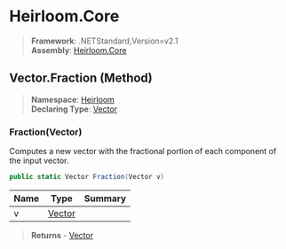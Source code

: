 # Heirloom.Core

> **Framework**: .NETStandard,Version=v2.1  
> **Assembly**: [Heirloom.Core][0]

## Vector.Fraction (Method)

> **Namespace**: [Heirloom][0]  
> **Declaring Type**: [Vector][1]

### Fraction(Vector)

Computes a new vector with the fractional portion of each component of the input vector.

```cs
public static Vector Fraction(Vector v)
```

| Name | Type        | Summary |
|------|-------------|---------|
| v    | [Vector][1] |         |

> **Returns** - [Vector][1]

[0]: ../../../Heirloom.Core.md
[1]: ../Vector.md
